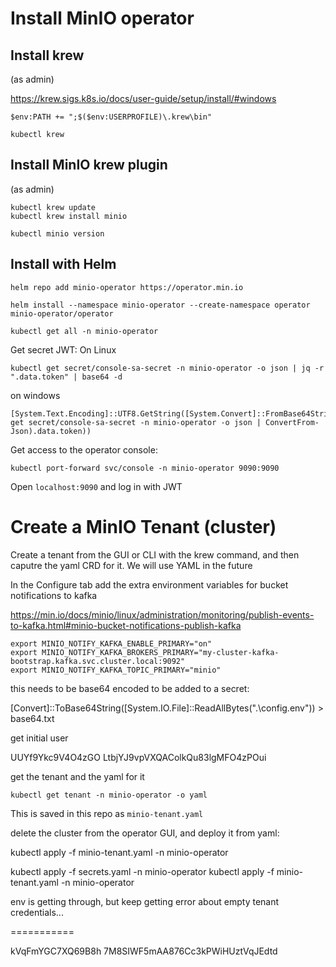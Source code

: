 # Install MinIO operator

## Install krew

(as admin)

https://krew.sigs.k8s.io/docs/user-guide/setup/install/#windows

`$env:PATH += ";$($env:USERPROFILE)\.krew\bin"`

`kubectl krew`

## Install MinIO krew plugin

(as admin)

```
kubectl krew update
kubectl krew install minio
```

```
kubectl minio version
```

## Install with Helm

```
helm repo add minio-operator https://operator.min.io

helm install --namespace minio-operator --create-namespace operator minio-operator/operator

kubectl get all -n minio-operator
```

Get secret JWT:
On Linux
```
kubectl get secret/console-sa-secret -n minio-operator -o json | jq -r ".data.token" | base64 -d
```
on windows
```
[System.Text.Encoding]::UTF8.GetString([System.Convert]::FromBase64String((kubectl get secret/console-sa-secret -n minio-operator -o json | ConvertFrom-Json).data.token))
```

Get access to the operator console:

```
kubectl port-forward svc/console -n minio-operator 9090:9090
```

Open `localhost:9090` and log in with JWT

# Create a MinIO Tenant (cluster)

Create a tenant from the GUI or CLI with the krew command, and then caputre the yaml CRD for it. We will use YAML in the future

In the Configure tab add the extra environment variables for bucket notifications to kafka

https://min.io/docs/minio/linux/administration/monitoring/publish-events-to-kafka.html#minio-bucket-notifications-publish-kafka

```
export MINIO_NOTIFY_KAFKA_ENABLE_PRIMARY="on"
export MINIO_NOTIFY_KAFKA_BROKERS_PRIMARY="my-cluster-kafka-bootstrap.kafka.svc.cluster.local:9092"
export MINIO_NOTIFY_KAFKA_TOPIC_PRIMARY="minio"
```

this needs to be base64 encoded to be added to a secret:

[Convert]::ToBase64String([System.IO.File]::ReadAllBytes(".\config.env")) > base64.txt

get initial user

UUYf9Ykc9V4O4zGO
LtbjYJ9vpVXQAColkQu83lgMFO4zPOui

get the tenant and the yaml for it

```
kubectl get tenant -n minio-operator -o yaml
```

This is saved in this repo as `minio-tenant.yaml`

delete the cluster from the operator GUI, and deploy it from yaml:

kubectl apply -f minio-tenant.yaml -n minio-operator



kubectl apply -f secrets.yaml -n minio-operator
kubectl apply -f minio-tenant.yaml -n minio-operator

env is getting through, but keep getting error about empty tenant credentials...

===========

kVqFmYGC7XQ69B8h
7M8SIWF5mAA876Cc3kPWiHUztVqJEdtd